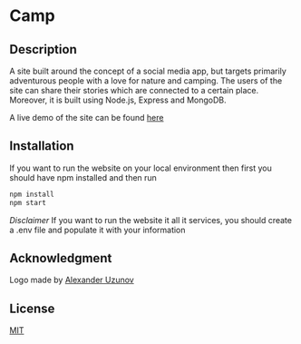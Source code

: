 # Camp

## Description

A site built around the concept of a social media app, but targets primarily adventurous people with a love for nature and camping. The users of the site can share their stories which are connected to a certain place. Moreover, it is built using Node.js, Express and MongoDB.

A live demo of the site can be found  [here](http://camp.fornaxelit.com)

## Installation
If you want to run the website on your local environment then first you should have npm installed and then run
```bash
npm install
npm start
```

*Disclaimer* If you want to run the website it all it services, you should create a .env file and populate it with your information

## Acknowledgment
Logo made by [Alexander Uzunov](https://www.instagram.com/alex.uz3311.2/)

## License
[MIT](https://choosealicense.com/licenses/mit/)